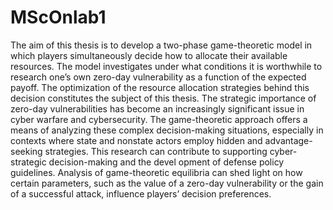 # MScOnlab1

 The aim of this thesis is to develop a two-phase game-theoretic model in which players
 simultaneously decide how to allocate their available resources. The model investigates
 under what conditions it is worthwhile to research one’s own zero-day vulnerability as a
 function of the expected payoff. The optimization of the resource allocation strategies
 behind this decision constitutes the subject of this thesis.
 The strategic importance of zero-day vulnerabilities has become an increasingly significant
 issue in cyber warfare and cybersecurity. The game-theoretic approach offers a
 means of analyzing these complex decision-making situations, especially in contexts where
 state and nonstate actors employ hidden and advantage-seeking strategies.
 This research can contribute to supporting cyber-strategic decision-making and the devel
opment of defense policy guidelines. Analysis of game-theoretic equilibria can shed light
 on how certain parameters, such as the value of a zero-day vulnerability or the gain of a
 successful attack, influence players’ decision preferences.
